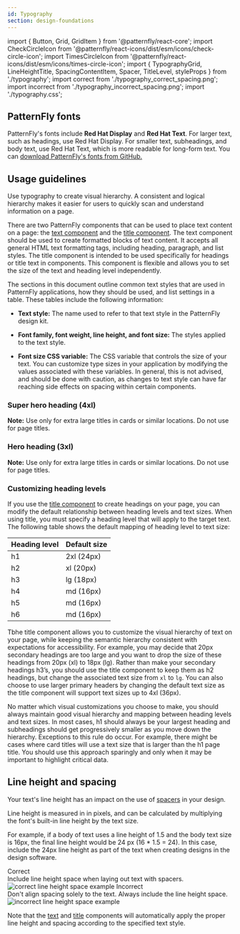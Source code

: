 ```yaml
---
id: Typography
section: design-foundations
---
```


import { Button, Grid, GridItem } from '@patternfly/react-core';
import CheckCircleIcon from '@patternfly/react-icons/dist/esm/icons/check-circle-icon';
import TimesCircleIcon from '@patternfly/react-icons/dist/esm/icons/times-circle-icon';
import { TypographyGrid, LineHeightTitle, SpacingContentItem, Spacer, TitleLevel, styleProps } from './typography';
import correct from './typography_correct_spacing.png';
import incorrect from './typography_incorrect_spacing.png';
import './typography.css';

## PatternFly fonts
PatternFly's fonts include **Red Hat Display** and **Red Hat Text**. For larger text, such as headings, use Red Hat Display. For smaller text, subheadings, and body text, use Red Hat Text, which is more readable for long-form text. You can [download PatternFly's fonts from GitHub.](https://github.com/RedHatOfficial/RedHatFont)

## Usage guidelines
Use typography to create visual hierarchy. A consistent and logical hierarchy makes it easier for users to quickly scan and understand information on a page.

There are two PatternFly components that can be used to place text content on a page: the [text component](/components/text) and the [title component](/components/title). The text component should be used to create formatted blocks of text content. It accepts all general HTML text formatting tags, including heading, paragraph, and list styles. The title component is intended to be used specifically for headings or title text in components. This component is flexible and allows you to set the size of the text and heading level independently.

The sections in this document outline common text styles that are used in PatternFly applications, how they should be used, and list settings in a table. These tables include the following information: 

- **Text style:** The name used to refer to that text style in the PatternFly design kit.

- **Font family, font weight, line height, and font size:** The styles applied to the text style.

- **Font size CSS variable:** The CSS variable that controls the size of your text. You can customize type sizes in your application by modifying the values associated with these variables. In general, this is not advised, and should be done with caution, as changes to text style can have far reaching side effects on spacing within certain components.

### Super hero heading (4xl)
<TitleLevel
  className="pf-v5-c-title pf-m-lg ws-title-level-heading"
  asGrid
  styleProps={styleProps.superHero} />

**Note:** Use only for extra large titles in cards or similar locations. Do not use for page titles.

### Hero heading (3xl)
<TitleLevel
  className="pf-v5-c-title pf-m-lg ws-title-level-heading"
  asGrid
  styleProps={styleProps.hero} />

**Note:** Use only for extra large titles in cards or similar locations. Do not use for page titles.

<TitleLevel
  title="First level heading (2xl, h1)"
  className="pf-v5-c-title pf-m-lg ws-title-level-heading"
  asGrid
  note="Only one first level/h1 heading should ever exist on a page"
  styleProps={styleProps.first} />

<TitleLevel
  title="Second level heading (xl, h2)"
  className="pf-v5-c-title pf-m-lg ws-title-level-heading"
  asGrid
  styleProps={styleProps.second} />

<TitleLevel
  title="Third level heading (lg, h3)"
  className="pf-v5-c-title pf-m-lg ws-title-level-heading"
  asGrid
  styleProps={styleProps.third} />

<TitleLevel
  title="Fourth level heading (md, h4)"
  className="pf-v5-c-title pf-m-lg ws-title-level-heading"
  asGrid
  styleProps = {styleProps.fourth} />

<TitleLevel
  title="Default body text"
  className="pf-v5-c-title pf-m-lg ws-title-level-heading"
  asGrid
  note="This is the default text style for paragraphs, lists, tables, etc. Some components use RedHatText at 700 font weight, which is RedHatText Medium (such as alerts and navigation)"
  styleProps = {styleProps.body} />

<TitleLevel
  title="Small text"
  className="pf-v5-c-title pf-m-lg ws-title-level-heading"
  asGrid
  styleProps = {styleProps.small} />

<TitleLevel
  title="Tiny text"
  className="pf-v5-c-title pf-m-lg ws-title-level-heading"
  asGrid
  styleProps = {styleProps.tiny} />

<TitleLevel
  title="Code"
  className="pf-v5-c-title pf-m-lg ws-title-level-heading"
  asGrid
  note="Used for code blocks "
  styleProps = {styleProps.code} />

### Customizing heading levels
If you use the [title component](/components/title) to create headings on your page, you can modify the default relationship between heading levels and text sizes. When using title, you must specify a heading level that will apply to the target text. The following table shows the default mapping of heading level to text size:

| Heading level | Default size|
|----|-----------|
| h1 | 2xl (24px)|
| h2 | xl (20px) |
| h3 | lg (18px) |
| h4 | md (16px) |
| h5 | md (16px) |
| h6 | md (16px) |

Tbhe title component allows you to customize the visual hierarchy of text on your page, while keeping the semantic hierarchy consistent with expectations for accessibility. For example, you may decide that 20px secondary headings are too large and you want to drop the size of these headings from 20px (xl) to 18px (lg). Rather than make your secondary headings h3’s, you should use the title component to keep them as h2 headings, but change the associated text size from `xl` to `lg`. You can also choose to use larger primary headers by changing the default text size as the title component will support text sizes up to 4xl (36px).

No matter which visual customizations you choose to make, you should always maintain good visual hierarchy and mapping between heading levels and text sizes. In most cases, h1 should always be your largest heading and subheadings should get progressively smaller as you move down the hierarchy. Exceptions to this rule do occur. For example, there might be cases where card titles will use a text size that is larger than the h1 page title. You should use this approach sparingly and only when it may be important to highlight critical data.

## Line height and spacing
Your text's line height has an impact on the use of [spacers](/design-foundations/spacers) in your design.

Line height is measured in in pixels, and can be calculated by multiplying the font's built-in line height by the text size. 

For example, if a body of text uses a line height of 1.5 and the body text size is 16px, the final line height would be 24 px (16 * 1.5 = 24). In this case, include the 24px line height as part of the text when creating designs in the design software. 

<Grid>
  <GridItem span={12}>
    <LineHeightTitle>
      <CheckCircleIcon color="#52A549" />
      <span style={{marginLeft: 'var(--pf-v5-global--spacer--sm)'}}>Correct</span>
    </LineHeightTitle>
    <div>Include line height space when laying out text with spacers.</div>
    <img alt="correct line height space example" style={{maxHeight: '158px', padding: '16px'}} src={correct} />
  </GridItem>
  <GridItem span={12}>
    <LineHeightTitle>
      <TimesCircleIcon color="#CC0000" />
      <span style={{marginLeft: 'var(--pf-v5-global--spacer--sm)'}}>Incorrect</span>
    </LineHeightTitle>
    <div>Don't align spacing solely to the text. Always include the line height space.</div>
    <img alt="incorrect line height space example" style={{maxHeight: '124px', padding: '16px'}} src={incorrect} />
  </GridItem>
</Grid>

Note that the [text](/components/text) and [title](/components/title) components will automatically apply the proper line height and spacing according to the specified text style.
